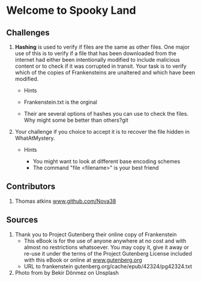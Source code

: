 # Welcome to Spooky Land

## Challenges

1. **Hashing** is used to verify if files are the same as other files. One major use of this is to verify if a file that has been downloaded from the internet had either been intentionally modified to include malicious content or to check if it was corrupted in transit. Your task is to verify which of the copies of Frankensteins are unaltered and which have been modified.
   * Hints
  
    * Frankenstein.txt is the orginal
    * Their are several options of hashes you can use to check the files. Why might some be better than others?git

2. Your challenge if you choice to accept it is to recover the file hidden in WhatAtMystery.
    * Hints
    
      * You might want to look at different base encoding schemes
      * The command "file \<filename\>" is your best friend




## Contributors

  1. Thomas atkins www.github.com/Nova38

## Sources

1. Thank you to Project Gutenberg their online copy of Frankenstein
    * This eBook is for the use of anyone anywhere at no cost and with almost no restrictions whatsoever.  You may copy it, give it away or re-use it under the terms of the Project Gutenberg License included with this eBook or online at www.gutenberg.org
    * URL to frankenstein gutenberg.org/cache/epub/42324/pg42324.txt
2. Photo from  by Bekir Dönmez on Unsplash
    

